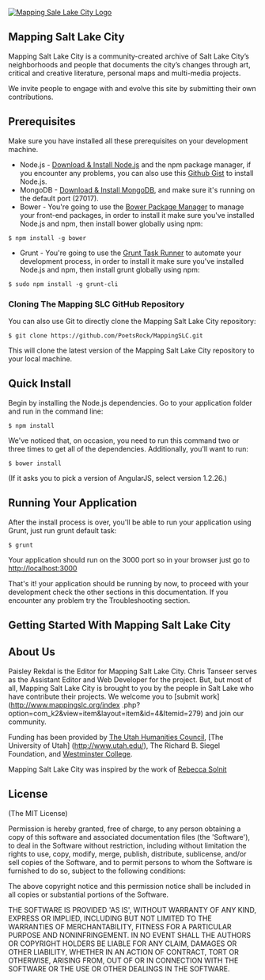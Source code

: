 [![Mapping Sale Lake City Logo](http://www.mappingslc.org/images/mapping.png)](http://mappingslc.org/)

## Mapping Salt Lake City

Mapping Salt Lake City is a community-created archive of Salt Lake City’s neighborhoods and people that documents the city’s changes through art, critical and creative literature, personal maps and multi-media projects.

We invite people to engage with and evolve this site by submitting their own contributions.


## Prerequisites
Make sure you have installed all these prerequisites on your development machine.
* Node.js - [Download & Install Node.js](http://www.nodejs.org/download/) and the npm package manager, if you encounter any problems, you can also use this [Github Gist](https://gist.github.com/isaacs/579814) to install Node.js.
* MongoDB - [Download & Install MongoDB](http://www.mongodb.org/downloads), and make sure it's running on the default port (27017).
* Bower - You're going to use the [Bower Package Manager](http://bower.io/) to manage your front-end packages, in order to install it make sure you've installed Node.js and npm, then install bower globally using npm:

```
$ npm install -g bower
```

* Grunt - You're going to use the [Grunt Task Runner](http://gruntjs.com/) to automate your development process, in order to install it make sure you've installed Node.js and npm, then install grunt globally using npm:

```
$ sudo npm install -g grunt-cli
```

### Cloning The Mapping SLC GitHub Repository
You can also use Git to directly clone the Mapping Salt Lake City repository:
```
$ git clone https://github.com/PoetsRock/MappingSLC.git
```
This will clone the latest version of the Mapping Salt Lake City repository to your local machine.

## Quick Install
Begin by installing the Node.js dependencies.  Go to your application folder and run in the command line:

```
$ npm install
```

We've noticed that, on occasion, you need to run this command two or three times to get all of the dependencies.
Additionally, you'll want to run:

```
$ bower install
```

(If it asks you to pick a version of AngularJS, select version 1.2.26.)

## Running Your Application
After the install process is over, you'll be able to run your application using Grunt, just run grunt default task:

```
$ grunt
```

Your application should run on the 3000 port so in your browser just go to [http://localhost:3000](http://localhost:3000)
                            
That's it! your application should be running by now, to proceed with your development check the other sections in this documentation. 
If you encounter any problem try the Troubleshooting section.

## Getting Started With Mapping Salt Lake City


## About Us
Paisley Rekdal is the Editor for Mapping Salt Lake City.
Chris Tanseer serves as the Assistant Editor and Web Developer for the project.
But, but most of all, Mapping Salt Lake City is brought to you by the people in Salt Lake who have contribute their
projects. We welcome you to [submit work](http://www.mappingslc.org/index
.php?option=com_k2&view=item&layout=item&id=4&Itemid=279) and join our community.

Funding has been provided by [The Utah Humanities Council](http://www.utahhumanities.org/), [The University of Utah]
(http://www.utah.edu/), The Richard B. Siegel Foundation, and [Westminster College](http://www.westminstercollege.edu/).

Mapping Salt Lake City was inspired by the work of [Rebecca Solnit](http://rebeccasolnit.net/)

## License
(The MIT License)

Permission is hereby granted, free of charge, to any person obtaining
a copy of this software and associated documentation files (the
'Software'), to deal in the Software without restriction, including
without limitation the rights to use, copy, modify, merge, publish,
distribute, sublicense, and/or sell copies of the Software, and to
permit persons to whom the Software is furnished to do so, subject to
the following conditions:

The above copyright notice and this permission notice shall be
included in all copies or substantial portions of the Software.

THE SOFTWARE IS PROVIDED 'AS IS', WITHOUT WARRANTY OF ANY KIND,
EXPRESS OR IMPLIED, INCLUDING BUT NOT LIMITED TO THE WARRANTIES OF
MERCHANTABILITY, FITNESS FOR A PARTICULAR PURPOSE AND NONINFRINGEMENT.
IN NO EVENT SHALL THE AUTHORS OR COPYRIGHT HOLDERS BE LIABLE FOR ANY
CLAIM, DAMAGES OR OTHER LIABILITY, WHETHER IN AN ACTION OF CONTRACT,
TORT OR OTHERWISE, ARISING FROM, OUT OF OR IN CONNECTION WITH THE
SOFTWARE OR THE USE OR OTHER DEALINGS IN THE SOFTWARE.